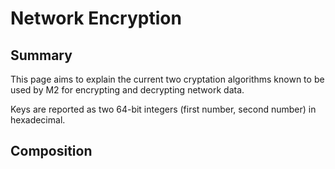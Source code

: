 # Network Encryption

## Summary
This page aims to explain the current two cryptation algorithms known
to be used by M2 for encrypting and decrypting network data.

Keys are reported as two 64-bit integers (first number, second number)
in hexadecimal.


## Composition

